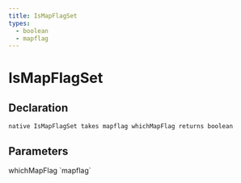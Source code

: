 ```yaml
---
title: IsMapFlagSet
types:
  - boolean
  - mapflag
---
```


# IsMapFlagSet

## Declaration

```
native IsMapFlagSet takes mapflag whichMapFlag returns boolean
```

## Parameters
<dl>
  <dt>whichMapFlag `mapflag`</dt>
  <dd></dd>
</dl>